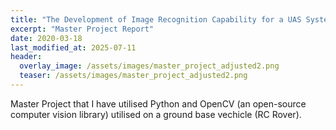 ```yaml
---
title: "The Development of Image Recognition Capability for a UAS System Based on IMechE Challenge Requirements."
excerpt: "Master Project Report"
date: 2020-03-18
last_modified_at: 2025-07-11
header:
  overlay_image: /assets/images/master_project_adjusted2.png
  teaser: /assets/images/master_project_adjusted2.png
---
```


Master Project that I have utilised Python and OpenCV (an open-source computer vision library) utilised on a ground base vechicle (RC Rover). 